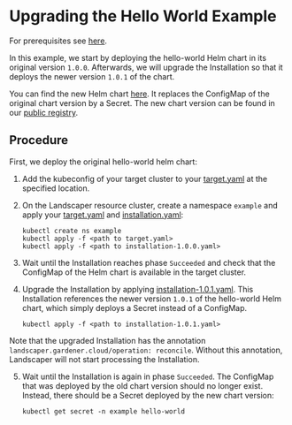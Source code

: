 # Upgrading the Hello World Example

For prerequisites see [here](../../README.md#prerequisites-and-basic-definitions).

In this example, we start by deploying the hello-world Helm chart in its original version `1.0.0`. 
Afterwards, we will upgrade the Installation so that it deploys the newer version `1.0.1` of the chart.

You can find the new Helm chart [here](chart/hello-world). It replaces the ConfigMap of the original chart version by
a Secret. The new chart version can be found in our
[public registry](https://eu.gcr.io/gardener-project/landscaper/examples/charts/hello-world:1.0.1).


## Procedure

First, we deploy the original hello-world helm chart:

1. Add the kubeconfig of your target cluster to your [target.yaml](installation/target.yaml) at the specified location.

2. On the Landscaper resource cluster, create a namespace `example` and apply your [target.yaml](installation/target.yaml) and [installation.yaml](installation/installation.yaml):
   
   ```shell
   kubectl create ns example
   kubectl apply -f <path to target.yaml>
   kubectl apply -f <path to installation-1.0.0.yaml>
   ```

3. Wait until the Installation reaches phase `Succeeded` and check that the ConfigMap of the Helm chart is available in the target cluster.

4. Upgrade the Installation by applying [installation-1.0.1.yaml](installation/installation-1.0.1.yaml). This Installation references the newer version `1.0.1` of the hello-world Helm chart, which simply deploys a Secret instead of a ConfigMap.

   ```shell
   kubectl apply -f <path to installation-1.0.1.yaml>
   ```

Note that the upgraded Installation has the annotation `landscaper.gardener.cloud/operation: reconcile`. Without this annotation, Landscaper will not start processing the Installation.

5. Wait until the Installation is again in phase `Succeeded`. The ConfigMap that was deployed by the old chart version should no longer exist. Instead, there should be a Secret deployed by the new chart version:

   ```shell
   kubectl get secret -n example hello-world
   ```
